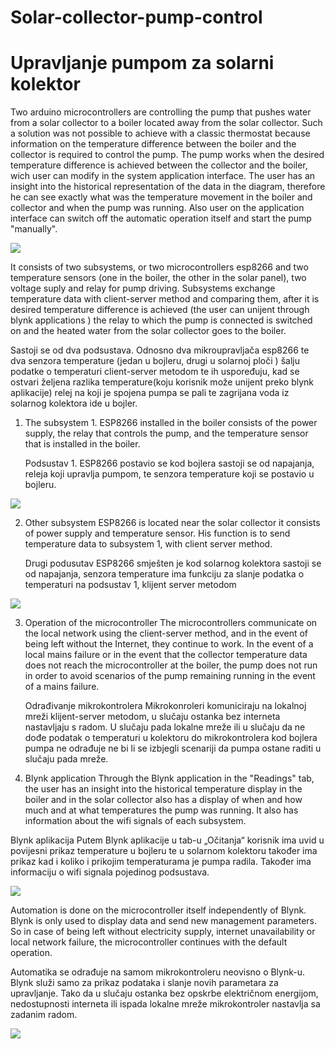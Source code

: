 # Solar-collector-pump-control
# Upravljanje pumpom za solarni kolektor 

Two arduino microcontrollers are controlling the pump that pushes water from a solar collector to a boiler located away from the solar collector. Such a solution was not possible to achieve with a classic thermostat because information on the temperature difference between the boiler and the collector is required to control the pump.  The pump works when the desired temperature difference is achieved between the collector and the boiler, wich user can modify in the system application interface. The user has an insight into the historical representation of the data in the diagram, therefore he can see exactly what was the temperature movement in the boiler and collector and when the pump was running.  Also user on the application interface can switch off the automatic operation itself and start the pump "manually".


![](Images/IMG_2178.jpg)

It consists of two subsystems, or two microcontrollers esp8266 and two temperature sensors (one in the boiler, the other in the solar panel), two voltage suply and relay for pump driving.  Subsystems exchange temperature data with client-server method and comparing them, after it is desired temperature difference is achieved (the user can unijent through blynk applications ) the relay to which the pump is connected is switched on and the heated water from the solar collector goes to the boiler.

Sastoji se od dva podsustava. Odnosno dva mikroupravljača esp8266 te dva senzora temperature (jedan u bojleru, drugi u solarnoj ploči ) šalju podatke o temperaturi client-server metodom te ih uspoređuju, kad se ostvari željena razlika temperature(koju korisnik može unijent preko blynk aplikacije) relej na koji je spojena  pumpa se pali te zagrijana voda iz solarnog kolektora ide u bojler. 

1. The subsystem 1. ESP8266 installed in the boiler consists of the power supply, the relay that controls the pump, and the temperature sensor that is installed in the boiler.

   Podsustav 1. ESP8266 postavio se kod bojlera  sastoji se od napajanja, releja koji upravlja pumpom, te senzora temperature koji se postavio u bojleru.

![](Images/IMG_4781.jpg)

2. Other subsystem ESP8266 is located near the solar collector it consists of power supply and temperature sensor. His function is to send temperature data to subsystem 1, with client server method.

   Drugi podusutav ESP8266 smješten je kod solarnog kolektora sastoji se od napajanja, senzora temperature  ima funkciju za slanje podatka o temperaturi na podsustav 1, klijent server metodom
   
![](Images/IMG_2182.jpg)

3. Operation of the microcontroller
The microcontrollers communicate on the local network using the client-server method, and in the event of being left without the Internet, they continue to work. In the event of a local mains failure or in the event that the collector temperature data does not reach the microcontroller at the boiler, the pump does not run in order to avoid scenarios of the pump remaining running in the event of a mains failure.

   Odrađivanje mikrokontrolera
Mikrokonroleri komuniciraju na lokalnoj mreži klijent-server metodom, u slučaju ostanka bez interneta nastavljaju s radom. U slučaju pada lokalne mreže ili u slučaju da ne dođe podatak o temperaturi u kolektoru do mikrokontrolera kod bojlera pumpa ne odrađuje ne bi li se izbjegli scenariji da pumpa ostane raditi u slučaju pada mreže.  

4. Blynk application
Through the Blynk application in the "Readings" tab, the user has an insight into the historical temperature display in the boiler and in the solar collector also has a display of when and how much and at what temperatures the pump was running. It also has information about the wifi signals of each subsystem.
 
  Blynk aplikacija
Putem Blynk aplikacije  u tab-u „Očitanja“ korisnik ima uvid u povijesni prikaz temperature u bojleru te u solarnom kolektoru također ima prikaz  kad i koliko i prikojim temperaturama je pumpa radila.  Također ima informaciju o wifi signala pojedinog podsustava.

![](Images/WhatsApp%20Image%202021-01-11%20at%2012.42.48.jpeg)

Automation is done on the microcontroller itself independently of Blynk. Blynk is only used to display data and send new management parameters. So in case of being left without electricity supply, internet unavailability or local network failure, the microcontroller continues with the default operation.

Automatika se odrađuje na samom mikrokontroleru neovisno o Blynk-u. Blynk služi samo za prikaz podataka i slanje novih parametara za upravljanje. Tako da u slučaju ostanka bez opskrbe električnom energijom, nedostupnosti interneta ili ispada lokalne mreže mikrokontroler nastavlja sa zadanim radom.

![](Images/WhatsApp%20Image%202021-01-11%20at%2015.54.48.jpeg)


